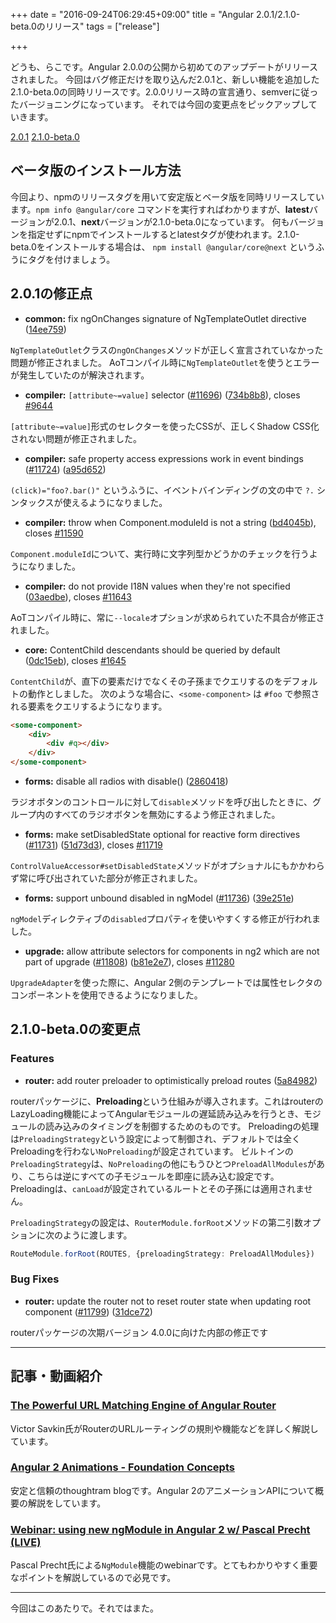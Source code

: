 +++
date = "2016-09-24T06:29:45+09:00"
title = "Angular 2.0.1/2.1.0-beta.0のリリース"
tags = ["release"]

+++

どうも、らこです。Angular 2.0.0の公開から初めてのアップデートがリリースされました。
今回はバグ修正だけを取り込んだ2.0.1と、新しい機能を追加した2.1.0-beta.0の同時リリースです。2.0.0リリース時の宣言通り、semverに従ったバージョニングになっています。
それでは今回の変更点をピックアップしていきます。

<!--more-->

[2.0.1](https://github.com/angular/angular/blob/master/CHANGELOG.md#201-2016-09-23)
[2.1.0-beta.0](https://github.com/angular/angular/blob/master/CHANGELOG.md#210-beta0-2016-09-23)

## ベータ版のインストール方法

今回より、npmのリリースタグを用いて安定版とベータ版を同時リリースしています。`npm info @angular/core` コマンドを実行すればわかりますが、**latest**バージョンが2.0.1、**next**バージョンが2.1.0-beta.0になっています。
何もバージョンを指定せずにnpmでインストールするとlatestタグが使われます。2.1.0-beta.0をインストールする場合は、 `npm install @angular/core@next` というふうにタグを付けましょう。

## 2.0.1の修正点

* **common:** fix ngOnChanges signature of NgTemplateOutlet directive ([14ee759](https://github.com/angular/angular/commit/14ee759))

`NgTemplateOutlet`クラスの`ngOnChanges`メソッドが正しく宣言されていなかった問題が修正されました。
AoTコンパイル時に`NgTemplateOutlet`を使うとエラーが発生していたのが解決されます。

* **compiler:** `[attribute~=value]` selector ([#11696](https://github.com/angular/angular/issues/11696)) ([734b8b8](https://github.com/angular/angular/commit/734b8b8)), closes [#9644](https://github.com/angular/angular/issues/9644)

`[attribute~=value]`形式のセレクターを使ったCSSが、正しくShadow CSS化されない問題が修正されました。

* **compiler:** safe property access expressions work in event bindings ([#11724](https://github.com/angular/angular/issues/11724)) ([a95d652](https://github.com/angular/angular/commit/a95d652))

`(click)="foo?.bar()"` というふうに、イベントバインディングの文の中で `?.` シンタックスが使えるようになりました。

* **compiler:** throw when Component.moduleId is not a string ([bd4045b](https://github.com/angular/angular/commit/bd4045b)), closes [#11590](https://github.com/angular/angular/issues/11590)

`Component.moduleId`について、実行時に文字列型かどうかのチェックを行うようになりました。

* **compiler:** do not provide I18N values when they're not specified ([03aedbe](https://github.com/angular/angular/commit/03aedbe)), closes [#11643](https://github.com/angular/angular/issues/11643)

AoTコンパイル時に、常に`--locale`オプションが求められていた不具合が修正されました。

* **core:** ContentChild descendants should be queried by default ([0dc15eb](https://github.com/angular/angular/commit/0dc15eb)), closes [#1645](https://github.com/angular/angular/issues/1645)

`ContentChild`が、直下の要素だけでなくその子孫までクエリするのをデフォルトの動作としました。
次のような場合に、`<some-component>` は `#foo` で参照される要素をクエリするようになります。

```html
<some-component>
    <div>
        <div #q></div>
    </div>
</some-component>
```

* **forms:** disable all radios with disable() ([2860418](https://github.com/angular/angular/commit/2860418))

ラジオボタンのコントロールに対して`disable`メソッドを呼び出したときに、グループ内のすべてのラジオボタンを無効にするよう修正されました。

* **forms:** make setDisabledState optional for reactive form directives ([#11731](https://github.com/angular/angular/issues/11731)) ([51d73d3](https://github.com/angular/angular/commit/51d73d3)), closes [#11719](https://github.com/angular/angular/issues/11719)

`ControlValueAccessor#setDisabledState`メソッドがオプショナルにもかかわらず常に呼び出されていた部分が修正されました。

* **forms:** support unbound disabled in ngModel ([#11736](https://github.com/angular/angular/issues/11736)) ([39e251e](https://github.com/angular/angular/commit/39e251e))

`ngModel`ディレクティブの`disabled`プロパティを使いやすくする修正が行われました。

* **upgrade:** allow attribute selectors for components in ng2 which are not part of upgrade ([#11808](https://github.com/angular/angular/issues/11808)) ([b81e2e7](https://github.com/angular/angular/commit/b81e2e7)), closes [#11280](https://github.com/angular/angular/issues/11280)

`UpgradeAdapter`を使った際に、Angular 2側のテンプレートでは属性セレクタのコンポーネントを使用できるようになりました。

## 2.1.0-beta.0の変更点

### Features

* **router:** add router preloader to optimistically preload routes ([5a84982](https://github.com/angular/angular/commit/5a84982))

routerパッケージに、**Preloading**という仕組みが導入されます。これはrouterのLazyLoading機能によってAngularモジュールの遅延読み込みを行うとき、モジュールの読み込みのタイミングを制御するためのものです。
Preloadingの処理は`PreloadingStrategy`という設定によって制御され、デフォルトでは全くPreloadingを行わない`NoPreloading`が設定されています。
ビルトインの`PreloadingStrategy`は、`NoPreloading`の他にもうひとつ`PreloadAllModules`があり、こちらは逆にすべての子モジュールを即座に読み込む設定です。
Preloadingは、`canLoad`が設定されているルートとその子孫には適用されません。

`PreloadingStrategy`の設定は、`RouterModule.forRoot`メソッドの第二引数オプションに次のように渡します。

```ts
RouteModule.forRoot(ROUTES, {preloadingStrategy: PreloadAllModules})
```

### Bug Fixes
* **router:** update the router not to reset router state when updating root component ([#11799](https://github.com/angular/angular/issues/11799)) ([31dce72](https://github.com/angular/angular/commit/31dce72))

routerパッケージの次期バージョン 4.0.0に向けた内部の修正です

----

## 記事・動画紹介

### [The Powerful URL Matching Engine of Angular Router](https://vsavkin.com/the-powerful-url-matching-engine-of-angular-router-775dad593b03#.899t2sn9b)

Victor Savkin氏がRouterのURLルーティングの規則や機能などを詳しく解説しています。

### [Angular 2 Animations \- Foundation Concepts](http://blog.thoughtram.io/angular/2016/09/16/angular-2-animation-important-concepts.html)

安定と信頼のthoughtram blogです。Angular 2のアニメーションAPIについて概要の解説をしています。

### [Webinar: using new ngModule in Angular 2 w/ Pascal Precht \(LIVE\)](https://www.youtube.com/watch?v=Usohbij6frA&feature=em-lss)

Pascal Precht氏による`NgModule`機能のwebinarです。とてもわかりやすく重要なポイントを解説しているので必見です。

----

今回はこのあたりで。それではまた。


